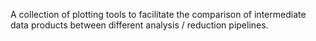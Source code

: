 A collection of plotting tools to facilitate the comparison of intermediate data products between different 
analysis / reduction pipelines.
